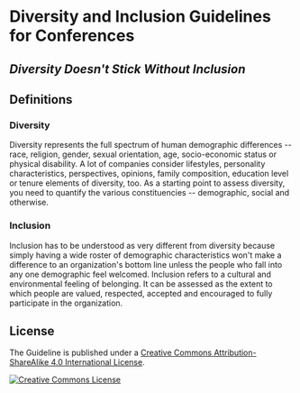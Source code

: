 # Diversity and Inclusion Guidelines for Conferences

## *_Diversity Doesn't Stick Without Inclusion_*

## Definitions

### Diversity
Diversity represents the full spectrum of human demographic differences -- race, religion, gender, sexual orientation, age, socio-economic status or physical disability. 
A lot of companies consider lifestyles, personality characteristics, perspectives, opinions, family composition, education level or tenure elements of diversity, too.
As a starting point to assess diversity, you need to quantify the various constituencies -- demographic, social and otherwise.

### Inclusion
Inclusion has to be understood as very different from diversity because simply having a wide roster of demographic characteristics won't make a difference to an organization's bottom line unless the people who fall into any one demographic feel welcomed.
Inclusion refers to a cultural and environmental feeling of belonging.
It can be assessed as the extent to which people are valued, respected, accepted and encouraged to fully participate in the organization.




## License

The Guideline is published under a <a rel="license" href="http://creativecommons.org/licenses/by-sa/4.0/">Creative Commons Attribution-ShareAlike 4.0 International License</a>.

<a rel="license" href="http://creativecommons.org/licenses/by-sa/4.0/" target="_blank"><img alt="Creative Commons License" style="border-width:0" src="https://i.creativecommons.org/l/by-sa/4.0/88x31.png" /></a> 
